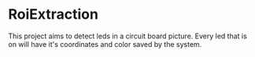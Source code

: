 # RoiExtraction
This project aims to detect leds in a circuit board picture. Every led that is on will have it's coordinates and color saved by the system.
